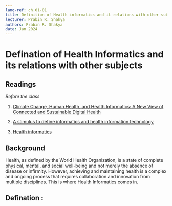 ```yaml
---
lang-ref: ch.01-01        
title: Definition of Health informatics and it relations with other subjects
lecturer: Prabin R. Shakya
authors: Prabin R. Shakya        
date: Jan 2024
---    
```


# Defination of Health Informatics and its relations with other subjects 

## Readings 
*Before the class*
1. [Climate Change, Human Health, and Health Informatics: A New View of Connected and Sustainable Digital Health]("https://www.frontiersin.org/journals/digital-health/articles/10.3389/fdgth.2022.869721/full")

2. [A stimulus to define informatics and health information technology]("https://link.springer.com/article/10.1186/1472-6947-9-24")

3. [Health informatics]("https://link.springer.com/article/10.1007/PL00020869")

## Background 
Health, as defined by the World Health Organization, is a state of complete physical, mental, and social well-being and not merely the absence of disease or infirmity. However, achieving and maintaining health is a complex and ongoing process that requires collaboration and innovation from multiple disciplines. This is where Health Informatics comes in.

## Defination : 
